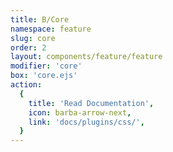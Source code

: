 ```yaml
---
title: B/Core
namespace: feature
slug: core
order: 2
layout: components/feature/feature
modifier: 'core'
box: 'core.ejs'
action:
  {
    title: 'Read Documentation',
    icon: barba-arrow-next,
    link: 'docs/plugins/css/',
  }
---
```

